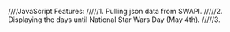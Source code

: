 ////JavaScript Features:
/////1. Pulling json data from SWAPI.
/////2. Displaying the days until National Star Wars Day (May 4th).
/////3.  

